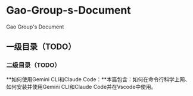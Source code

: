 # Gao-Group-s-Document
Gao Group's Document

## 一级目录（TODO）

### 二级目录（TODO）

**如何使用Gemini CLI和Claude Code：**本篇包含：如何在命令行科学上网、如何安装并使用Gemini CLI和Claude Code并在Vscode中使用。
